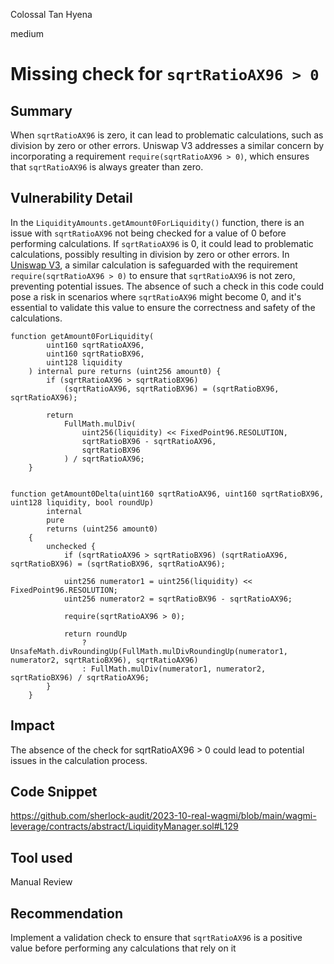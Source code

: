 Colossal Tan Hyena

medium

# Missing check for `sqrtRatioAX96 > 0`
## Summary
When `sqrtRatioAX96` is zero, it can lead to problematic calculations, such as division by zero or other errors. Uniswap V3 addresses a similar concern by incorporating a requirement `require(sqrtRatioAX96 > 0)`, which ensures that `sqrtRatioAX96` is always greater than zero.

## Vulnerability Detail
In the `LiquidityAmounts.getAmount0ForLiquidity()` function, there is an issue with `sqrtRatioAX96` not being checked for a value of 0 before performing calculations. If `sqrtRatioAX96` is 0, it could lead to problematic calculations, possibly resulting in division by zero or other errors.
In [Uniswap V3](https://github.com/Uniswap/v4-core/blob/60de80a37b26e4d36bd573430b5b4bf53d0a3d36/contracts/libraries/SqrtPriceMath.sol#L159), a similar calculation is safeguarded with the requirement `require(sqrtRatioAX96 > 0)` to ensure that `sqrtRatioAX96` is not zero, preventing potential issues. The absence of such a check in this code could pose a risk in scenarios where `sqrtRatioAX96` might become 0, and it's essential to validate this value to ensure the correctness and safety of the calculations.
```solidity
function getAmount0ForLiquidity(
        uint160 sqrtRatioAX96,
        uint160 sqrtRatioBX96,
        uint128 liquidity
    ) internal pure returns (uint256 amount0) {
        if (sqrtRatioAX96 > sqrtRatioBX96)
            (sqrtRatioAX96, sqrtRatioBX96) = (sqrtRatioBX96, sqrtRatioAX96);

        return
            FullMath.mulDiv(
                uint256(liquidity) << FixedPoint96.RESOLUTION,
                sqrtRatioBX96 - sqrtRatioAX96,
                sqrtRatioBX96
            ) / sqrtRatioAX96;
    }


function getAmount0Delta(uint160 sqrtRatioAX96, uint160 sqrtRatioBX96, uint128 liquidity, bool roundUp)
        internal
        pure
        returns (uint256 amount0)
    {
        unchecked {
            if (sqrtRatioAX96 > sqrtRatioBX96) (sqrtRatioAX96, sqrtRatioBX96) = (sqrtRatioBX96, sqrtRatioAX96);

            uint256 numerator1 = uint256(liquidity) << FixedPoint96.RESOLUTION;
            uint256 numerator2 = sqrtRatioBX96 - sqrtRatioAX96;

            require(sqrtRatioAX96 > 0);

            return roundUp
                ? UnsafeMath.divRoundingUp(FullMath.mulDivRoundingUp(numerator1, numerator2, sqrtRatioBX96), sqrtRatioAX96)
                : FullMath.mulDiv(numerator1, numerator2, sqrtRatioBX96) / sqrtRatioAX96;
        }
    }

```

## Impact
The absence of the check for sqrtRatioAX96 > 0 could lead to potential issues in the calculation process.

## Code Snippet
https://github.com/sherlock-audit/2023-10-real-wagmi/blob/main/wagmi-leverage/contracts/abstract/LiquidityManager.sol#L129

## Tool used

Manual Review

## Recommendation
Implement a validation check to ensure that `sqrtRatioAX96` is a positive value before performing any calculations that rely on it
